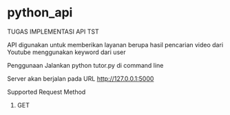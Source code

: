 # python_api

TUGAS IMPLEMENTASI API TST 

API digunakan untuk memberikan layanan berupa hasil pencarian video dari Youtube menggunakan keyword dari user

Penggunaan 
Jalankan python tutor.py di command line 

Server akan berjalan pada URL http://127.0.0.1:5000

Supported Request Method 
  1. GET 
